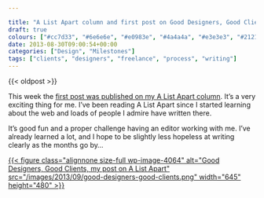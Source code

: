 ```yaml
---

title: "A List Apart column and first post on Good Designers, Good Clients"
draft: true
colours: ["#cc7d33", "#6e6e6e", "#e0983e", "#4a4a4a", "#e3e3e3", "#212121", "#ffffff"]
date: 2013-08-30T09:00:54+00:00
categories: ["Design", "Milestones"]
tags: ["clients", "designers", "freelance", "process", "writing"]
---
```


{{< oldpost >}}

This week the [first post was published on my A List Apart column](http://alistapart.com/column/good-designers-good-clients). It’s a very exciting thing for me. I’ve been reading A List Apart since I started learning about the web and loads of people I admire have written there.

It’s good fun and a proper challenge having an editor working with me. I’ve already learned a lot, and I hope to be slightly less hopeless at writing clearly as the months go by…

[{{< figure class="alignnone size-full wp-image-4064" alt="Good Designers, Good Clients, my post on A List Apart" src="/images/2013/09/good-designers-good-clients.png" width="645" height="480" >}}](http://alistapart.com/column/good-designers-good-clients)

	